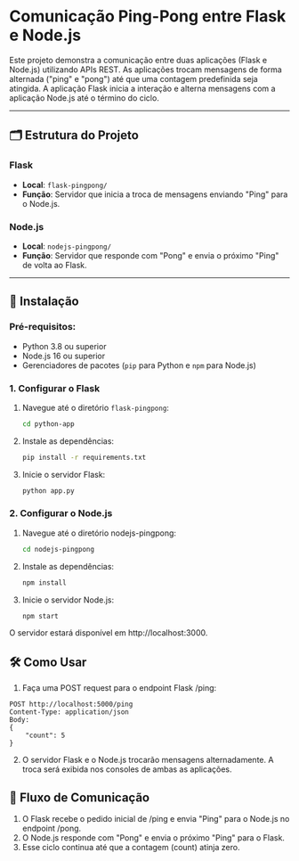 # Comunicação Ping-Pong entre Flask e Node.js

Este projeto demonstra a comunicação entre duas aplicações (Flask e Node.js) utilizando APIs REST. As aplicações trocam mensagens de forma alternada ("ping" e "pong") até que uma contagem predefinida seja atingida. A aplicação Flask inicia a interação e alterna mensagens com a aplicação Node.js até o término do ciclo.

---

## 🗂 Estrutura do Projeto

### **Flask**
- **Local**: `flask-pingpong/`
- **Função**: Servidor que inicia a troca de mensagens enviando "Ping" para o Node.js.

### **Node.js**
- **Local**: `nodejs-pingpong/`
- **Função**: Servidor que responde com "Pong" e envia o próximo "Ping" de volta ao Flask.

---

## 🚀 Instalação

### Pré-requisitos:
- Python 3.8 ou superior
- Node.js 16 ou superior
- Gerenciadores de pacotes (`pip` para Python e `npm` para Node.js)

### **1. Configurar o Flask**
1. Navegue até o diretório `flask-pingpong`:
    ```bash
    cd python-app
    ```

2. Instale as dependências:
    ```bash
    pip install -r requirements.txt
    ```

3. Inicie o servidor Flask:
    ```bash
    python app.py
    ```


### **2. Configurar o Node.js**
1. Navegue até o diretório nodejs-pingpong:
    ```bash
    cd nodejs-pingpong
    ```

2. Instale as dependências:
    ```bash
    npm install
    ```

3. Inicie o servidor Node.js:

    ```bash
    npm start
    ```

O servidor estará disponível em http://localhost:3000.


## **🛠 Como Usar**
1. Faça uma POST request para o endpoint Flask /ping:

```http
POST http://localhost:5000/ping
Content-Type: application/json
Body:
{
    "count": 5
}
```
2. O servidor Flask e o Node.js trocarão mensagens alternadamente. A troca será exibida nos consoles de ambas as aplicações.

## **🔄 Fluxo de Comunicação**

1. O Flask recebe o pedido inicial de /ping e envia "Ping" para o Node.js no endpoint /pong.
2. O Node.js responde com "Pong" e envia o próximo "Ping" para o Flask.
3. Esse ciclo continua até que a contagem (count) atinja zero.